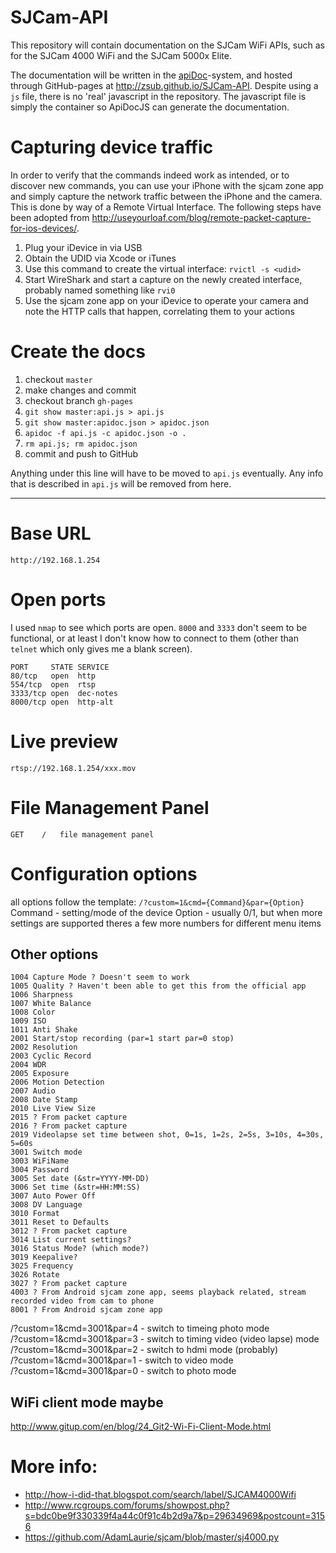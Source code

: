 # SJCam-API
This repository will contain documentation on the SJCam WiFi APIs, such as for the SJCam 4000 WiFi and the SJCam 5000x Elite.

The documentation will be written in the [apiDoc](http://apidocjs.com)-system, and hosted through GitHub-pages at http://zsub.github.io/SJCam-API. Despite using a `js` file, there is no 'real' javascript in the repository. The javascript file is simply the container so ApiDocJS can generate the documentation.

# Capturing device traffic
In order to verify that the commands indeed work as intended, or to discover new commands, you can use your iPhone with the sjcam zone app and simply capture the network traffic between the iPhone and the camera. This is done by way of a Remote Virtual Interface. The following steps have been adopted from http://useyourloaf.com/blog/remote-packet-capture-for-ios-devices/.

1. Plug your iDevice in via USB
1. Obtain the UDID via Xcode or iTunes
1. Use this command to create the virtual interface: `rvictl -s <udid>`
1. Start WireShark and start a capture on the newly created interface, probably named something like `rvi0`
1. Use the sjcam zone app on your iDevice to operate your camera and note the HTTP calls that happen, correlating them to your actions

# Create the docs

1. checkout `master`
2. make changes and commit
3. checkout branch `gh-pages`
4. `git show master:api.js > api.js`
5. `git show master:apidoc.json > apidoc.json`
6. `apidoc -f api.js -c apidoc.json -o .`
7. `rm api.js; rm apidoc.json`
8. commit and push to GitHub

Anything under this line will have to be moved to `api.js` eventually. Any info that is described in `api.js` will be removed from here.

---

# Base URL
`http://192.168.1.254`

# Open ports
I used `nmap` to see which ports are open. `8000` and `3333` don't seem to be functional, or at least I don't know how to connect to them (other than `telnet` which only gives me a blank screen).
```
PORT     STATE SERVICE
80/tcp   open  http
554/tcp  open  rtsp
3333/tcp open  dec-notes
8000/tcp open  http-alt
```

# Live preview
`rtsp://192.168.1.254/xxx.mov`

# File Management Panel 
`GET	/	file management panel`

# Configuration options
all options follow the template:
`/?custom=1&cmd={Command}&par={Option}`
Command - setting/mode of the device
Option - usually 0/1, but when more settings are supported theres a few more numbers for different menu items

## Other options
```
1004 Capture Mode ? Doesn't seem to work
1005 Quality ? Haven't been able to get this from the official app
1006 Sharpness
1007 White Balance
1008 Color
1009 ISO
1011 Anti Shake
2001 Start/stop recording (par=1 start par=0 stop) 
2002 Resolution
2003 Cyclic Record
2004 WDR
2005 Exposure
2006 Motion Detection
2007 Audio
2008 Date Stamp
2010 Live View Size
2015 ? From packet capture
2016 ? From packet capture
2019 Videolapse set time between shot, 0=1s, 1=2s, 2=5s, 3=10s, 4=30s, 5=60s
3001 Switch mode
3003 WiFiName
3004 Password
3005 Set date (&str=YYYY-MM-DD)
3006 Set time (&str=HH:MM:SS)
3007 Auto Power Off
3008 DV Language
3010 Format
3011 Reset to Defaults
3012 ? From packet capture
3014 List current settings?
3016 Status Mode? (which mode?)
3019 Keepalive?
3025 Frequency
3026 Rotate
3027 ? From packet capture
4003 ? From Android sjcam zone app, seems playback related, stream recorded video from cam to phone 
8001 ? From Android sjcam zone app
```

/?custom=1&cmd=3001&par=4 - switch to timeing photo mode  
/?custom=1&cmd=3001&par=3 - switch to timing video (video lapse) mode  
/?custom=1&cmd=3001&par=2 - switch to hdmi mode (probably)  
/?custom=1&cmd=3001&par=1 - switch to video mode  
/?custom=1&cmd=3001&par=0 - switch to photo mode    

## WiFi client mode maybe
http://www.gitup.com/en/blog/24_Git2-Wi-Fi-Client-Mode.html

# More info: 
* http://how-i-did-that.blogspot.com/search/label/SJCAM4000Wifi
* http://www.rcgroups.com/forums/showpost.php?s=bdc0be9f330339f4a44c0f91c4b2d9a7&p=29634969&postcount=3156
* https://github.com/AdamLaurie/sjcam/blob/master/sj4000.py
